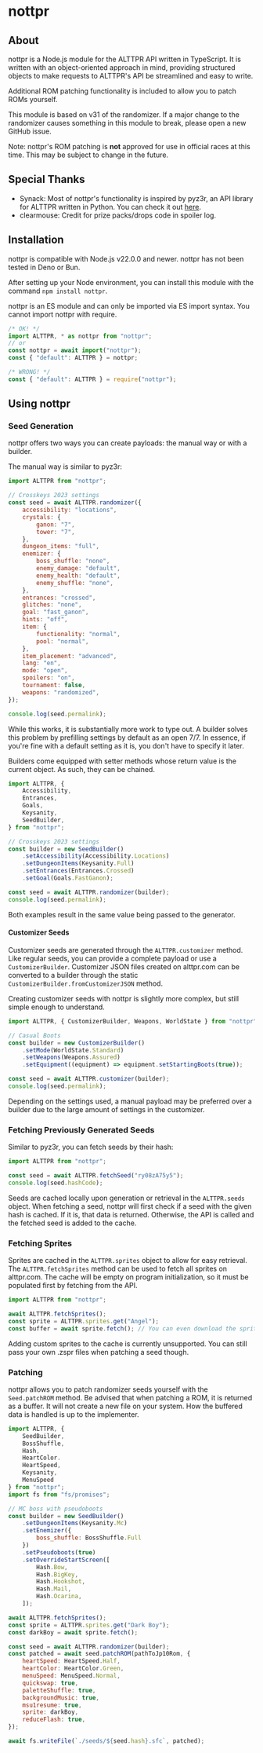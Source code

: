 # nottpr

## About

nottpr is a Node.js module for the ALTTPR API written in TypeScript. It is
written with an object-oriented approach in mind, providing structured objects
to make requests to ALTTPR's API be streamlined and easy to write.

Additional ROM patching functionality is included to allow you to patch ROMs
yourself.

This module is based on v31 of the randomizer. If a major change to the
randomizer causes something in this module to break, please open a new GitHub
issue.

Note: nottpr's ROM patching is **not** approved for use in official races at
this time. This may be subject to change in the future.

## Special Thanks

- Synack: Most of nottpr's functionality is inspired by pyz3r, an API library
  for ALTTPR written in Python. You can check it out
  [here](https://github.com/tcprescott/pyz3r).
- clearmouse: Credit for prize packs/drops code in spoiler log.

## Installation

nottpr is compatible with Node.js v22.0.0 and newer. nottpr has not been tested
in Deno or Bun.

After setting up your Node environment, you can install this module with the
command `npm install nottpr`.

nottpr is an ES module and can only be imported via ES import syntax. You cannot
import nottpr with require.

```js
/* OK! */
import ALTTPR, * as nottpr from "nottpr";
// or
const nottpr = await import("nottpr");
const { "default": ALTTPR } = nottpr;

/* WRONG! */
const { "default": ALTTPR } = require("nottpr");
```

## Using nottpr

### Seed Generation

nottpr offers two ways you can create payloads: the manual way or with a
builder.

The manual way is similar to pyz3r:

```js
import ALTTPR from "nottpr";

// Crosskeys 2023 settings
const seed = await ALTTPR.randomizer({
    accessibility: "locations",
    crystals: {
        ganon: "7",
        tower: "7",
    },
    dungeon_items: "full",
    enemizer: {
        boss_shuffle: "none",
        enemy_damage: "default",
        enemy_health: "default",
        enemy_shuffle: "none",
    },
    entrances: "crossed",
    glitches: "none",
    goal: "fast_ganon",
    hints: "off",
    item: {
        functionality: "normal",
        pool: "normal",
    },
    item_placement: "advanced",
    lang: "en",
    mode: "open",
    spoilers: "on",
    tournament: false,
    weapons: "randomized",
});

console.log(seed.permalink);
```

While this works, it is substantially more work to type out. A builder solves
this problem by prefilling settings by default as an open 7/7. In essence, if
you're fine with a default setting as it is, you don't have to specify it later.

Builders come equipped with setter methods whose return value is the current
object. As such, they can be chained.

```js
import ALTTPR, {
    Accessibility,
    Entrances,
    Goals,
    Keysanity,
    SeedBuilder,
} from "nottpr";

// Crosskeys 2023 settings
const builder = new SeedBuilder()
    .setAccessibility(Accessibility.Locations)
    .setDungeonItems(Keysanity.Full)
    .setEntrances(Entrances.Crossed)
    .setGoal(Goals.FastGanon);

const seed = await ALTTPR.randomizer(builder);
console.log(seed.permalink);
```

Both examples result in the same value being passed to the generator.

#### Customizer Seeds

Customizer seeds are generated through the `ALTTPR.customizer` method. Like
regular seeds, you can provide a complete payload or use a `CustomizerBuilder`.
Customizer JSON files created on alttpr.com can be converted to a builder
through the static `CustomizerBuilder.fromCustomizerJSON` method.

Creating customizer seeds with nottpr is slightly more complex, but still simple
enough to understand.

```js
import ALTTPR, { CustomizerBuilder, Weapons, WorldState } from "nottpr";

// Casual Boots
const builder = new CustomizerBuilder()
    .setMode(WorldState.Standard)
    .setWeapons(Weapons.Assured)
    .setEquipment((equipment) => equipment.setStartingBoots(true));

const seed = await ALTTPR.customizer(builder);
console.log(seed.permalink);
```

Depending on the settings used, a manual payload may be preferred over a builder
due to the large amount of settings in the customizer.

### Fetching Previously Generated Seeds

Similar to pyz3r, you can fetch seeds by their hash:

```js
import ALTTPR from "nottpr";

const seed = await ALTTPR.fetchSeed("ry08zA75y5");
console.log(seed.hashCode);
```

Seeds are cached locally upon generation or retrieval in the `ALTTPR.seeds`
object. When fetching a seed, nottpr will first check if a seed with the given
hash is cached. If it is, that data is returned. Otherwise, the API is called
and the fetched seed is added to the cache.

### Fetching Sprites

Sprites are cached in the `ALTTPR.sprites` object to allow for easy retrieval.
The `ALTTPR.fetchSprites` method can be used to fetch all sprites on alttpr.com.
The cache will be empty on program initialization, so it must be populated first
by fetching from the API.

```js
import ALTTPR from "nottpr";

await ALTTPR.fetchSprites();
const sprite = ALTTPR.sprites.get("Angel");
const buffer = await sprite.fetch(); // You can even download the sprite as buffered data!
```

Adding custom sprites to the cache is currently unsupported. You can still pass
your own .zspr files when patching a seed though.

### Patching

nottpr allows you to patch randomizer seeds yourself with the `Seed.patchROM`
method. Be advised that when patching a ROM, it is returned as a buffer. It will
not create a new file on your system. How the buffered data is handled is up to
the implementer.

```js
import ALTTPR, {
    SeedBuilder,
    BossShuffle,
    Hash,
    HeartColor.
    HeartSpeed,
    Keysanity,
    MenuSpeed
} from "nottpr";
import fs from "fs/promises";

// MC boss with pseudoboots
const builder = new SeedBuilder()
    .setDungeonItems(Keysanity.Mc)
    .setEnemizer({
        boss_shuffle: BossShuffle.Full
    })
    .setPseudoboots(true)
    .setOverrideStartScreen([
        Hash.Bow,
        Hash.BigKey,
        Hash.Hookshot,
        Hash.Mail,
        Hash.Ocarina,
    ]);

await ALTTPR.fetchSprites();
const sprite = ALTTPR.sprites.get("Dark Boy");
const darkBoy = await sprite.fetch();

const seed = await ALTTPR.randomizer(builder);
const patched = await seed.patchROM(pathToJp10Rom, {
    heartSpeed: HeartSpeed.Half,
    heartColor: HeartColor.Green,
    menuSpeed: MenuSpeed.Normal,
    quickswap: true,
    paletteShuffle: true,
    backgroundMusic: true,
    msu1resume: true,
    sprite: darkBoy,
    reduceFlash: true,
});

await fs.writeFile(`./seeds/${seed.hash}.sfc`, patched);
```
